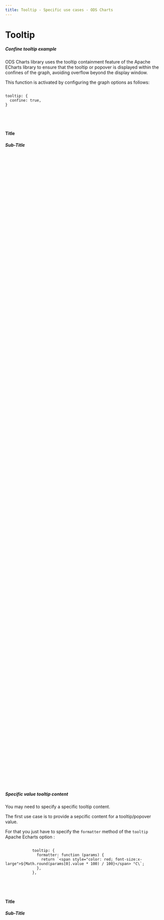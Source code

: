 ```yaml
---
title: Tooltip - Specific use cases - ODS Charts
---
```


<div class="title-bar">
  <div class="container-xxl">
    <h1 class="display-1">Tooltip</h1>
  </div>
</div>
<div class="container pt-3">
  <div class="card w-100">
    <div class="card-body">
      <h5 class="card-title">Confine tooltip example</h5>
      <p class="card-text">ODS Charts library uses the tooltip containment feature of the Apache ECharts library to ensure that the tooltip or popover is displayed within the confines of the graph, avoiding overflow beyond the display window.</p>
      <p class="card-text">
        This function is activated by configuring the graph options as follows:
        <code>
          <pre>
tooltip: {
  confine: true,
}
          </pre>
        </code>
      </p>
      <div id="div1_htmlId">
        <div class="border border-subtle position-relative">
          <div class="chart_title">
            <h4 class="display-4 mx-3 mb-1 mt-3">Title</h4>
            <h5 class="display-5 mx-3 mb-1 mt-0">Sub-Title</h5>
          </div>
          <div id="div1_holder">
            <div id="div1_chart" style="width: 100%; height: 50vh" class="position-relative"></div>
          </div>
          <div id="div1_legend"></div>
        </div>
      </div>
      <script>
        addViewCode('div1_');
      </script>
    </div>
  </div>
  <script id="div1_codeId">
    ///////////////////////////////////////////////////
    // Used data
    ///////////////////////////////////////////////////

    // Data to be displayed
    var div1_dataOptions = {
      grid: {
        left: '0%',
        right: '0%',
      },
      xAxis: {
        type: 'category',
        data: ['Jan', 'Feb', 'Mar', 'Apr', 'May', 'Jun'],
      },
      yAxis: {},
      series: [
        {
          data: [10, 22, 28.8956454657, 23, 19, 15],
          type: 'bar',
        },
        {
          data: [12, 28.8956454657, 23, 15, 15, 18],
          type: 'line',
        },
      ],
      legend: {
        data: ['label 0', 'label 1'],
      },
      tooltip: {
        confine: true,
      },
    };

    ///////////////////////////////////////////////////
    // ODS Charts
    ///////////////////////////////////////////////////
    // Build the theme
    var div1_themeManager = ODSCharts.getThemeManager();
    echarts.registerTheme(div1_themeManager.name, div1_themeManager.theme);

    // Get the chart holder and initiate it with the generated theme
    var div = document.getElementById('div1_chart');
    var myChart = echarts.init(div, div1_themeManager.name, {
      renderer: 'svg',
    });

    // Set the data to be displayed.
    div1_themeManager.setDataOptions(div1_dataOptions);
    // Register the externalization of the legend.
    div1_themeManager.externalizeLegends(myChart, '#div1_legend');
    // Manage window size changed
    div1_themeManager.manageChartResize(myChart, 'div1_chart');
    // Observe dark / light mode changes
    div1_themeManager.manageThemeObserver(myChart);
    // Register the externalization of the tooltip/popup
    div1_themeManager.externalizePopover();
    // Display the chart using the configured theme and data.
    myChart.setOption(div1_themeManager.getChartOptions());

  </script>
</div>

<div class="container pt-3">
  <div class="card w-100">
    <div class="card-body">
      <h5 class="card-title">Specific value tooltip content</h5>
      <p class="card-text">You may need to specify a specific tooltip content.</p>
      <p class="card-text">The first use case is to provide a sepcific content for a tooltip/popover value.</p>
      <p class="card-text">
        For that you just have to specify the <code>formatter</code> method of the <code>tooltip</code> Apache Echarts option :
        <code>
          <pre>
            tooltip: {
              formatter: function (params) {
                return `&lt;span style="color: red; font-size:x-large">${Math.round(params[0].value * 100) / 100}&lt;/span> °C\`;
              },
            },
          </pre>
        </code>
      </p>
      <div id="div6_htmlId">
        <div class="border border-subtle position-relative">
          <div class="chart_title">
            <h4 class="display-4 mx-3 mb-1 mt-3">Title</h4>
            <h5 class="display-5 mx-3 mb-1 mt-0">Sub-Title</h5>
          </div>
          <div id="div6_holder">
            <div id="div6_chart" style="width: 100%; height: 50vh" class="position-relative"></div>
          </div>
          <div id="div6_legend"></div>
        </div>
      </div>
      <script>
        addViewCode('div6_');
      </script>
      <script id="div6_codeId">
        ///////////////////////////////////////////////////
        // Used data
        ///////////////////////////////////////////////////

        var goals = new Array(...new Array(12).keys()).map((i) => {
          return 50 + Math.random() * 50;
        });

        var resultsOK = new Array(...new Array(12).keys()).map((i) => {
          return 50 + Math.random() * 50;
        });

        var resultsNOK = new Array(...new Array(12).keys()).map((i) => {
          return 50 + Math.random() * 50;
        });
        var dates = new Array(...new Array(12).keys()).map((i) => {
          var d = new Date();
          d.setMonth(d.getMonth() - i);
          return d.toLocaleDateString(undefined, {
            month: 'short',
            year: 'numeric',
          });
        });

        // Data to be displayed
        var div6_dataOptions = {
          xAxis: {
            type: 'category',
            data: dates,
          },
          tooltip: {
            formatter: function (params) {
              return `<span style="color: red; font-size:x-large">${Math.round(params[0].value * 100) / 100}</span> °C`;
            },
          },
          series: [
            {
              data: resultsOK,
              type: 'bar',
            },
            {
              data: resultsNOK,
              type: 'bar',
            },
            {
              data: goals,
              type: 'line',
            },
          ],
          legend: {
            data: ['Results OK', 'Results NOK', 'Goal'],
          },
        };

        ///////////////////////////////////////////////////
        // ODS Charts
        ///////////////////////////////////////////////////
        // Build the theme
        var div6_themeManager = ODSCharts.getThemeManager();
        echarts.registerTheme(div6_themeManager.name, div6_themeManager.theme);

        // Get the chart holder and initiate it with the generated theme
        var div = document.getElementById('div6_chart');
        var myChart = echarts.init(div, div6_themeManager.name, {
          renderer: 'svg',
        });

        // Set the data to be displayed.
        div6_themeManager.setDataOptions(div6_dataOptions);
        // Register the externalization of the legend.
        div6_themeManager.manageChartResize(myChart, 'div6_chart');
        // Observe dark / light mode changes
        div6_themeManager.manageThemeObserver(myChart);
        // Register the externalization of the tooltip/popup
        div6_themeManager.externalizePopover();
        // Display the chart using the configured theme and data.
        myChart.setOption(div6_themeManager.getChartOptions());
      </script>

      <h5 class="mt-5">Other specific content</h5>

      <p class="card-text">if you want to specialize more than the value display, you can use the second parameter of the method <code>externalizePopover</code>.</p>
      <p class="card-text">
        This parameter must implement the <a href="../api/classes/ODSChartsPopoverDefinition"><code>ODSChartsPopoverDefinition</code></a> interface. Generally this is initialized with <a href="../api/variables/ODSChartsPopoverManagers">one of the tooltip managers provided</a> <code>ODSChartsPopoverManagers.BOOSTED5</code>, <code>ODSChartsPopoverManagers.BOOSTED4</code> or <code>ODSChartsPopoverManagers.NONE</code>.<br />
        <code>ODSChartsPopoverManagers.NONE</code> is the default one.
      </p>
      <p>You can extend the tooltip manager to implement <a href="../api/classes/ODSChartsPopoverDefinition">one of the ODSChartsPopoverDefinition method.</a></p>
      <p>
        For example, in the example below, we extend the tooltip manager to implement <code>getPopupContentLine</code> method and return the html code to be displayed for one line:
        <code>
          <pre>
            themeManager.externalizePopover(undefined, {
              ...ODSCharts.ODSChartsPopoverManagers.NONE,
              getPopupContentLine: ({ seriesName, itemValue }) => {
                return `&lt;p>This is my HTML code of one line for ${itemValue} of ${seriesName}&lt;/p>`;
              },
            });
          </pre>
        </code>
      </p>
      <div id="div2_htmlId">
        <div class="border border-subtle position-relative">
          <div class="chart_title">
            <h4 class="display-4 mx-3 mb-1 mt-3">Title</h4>
            <h5 class="display-5 mx-3 mb-1 mt-0">Sub-Title</h5>
          </div>
          <div id="div2_holder">
            <div id="div2_chart" style="width: 100%; height: 50vh" class="position-relative"></div>
          </div>
          <div id="div2_legend"></div>
        </div>
      </div>
      <script>
        addViewCode('div2_');
      </script>
      <script id="div2_codeId">
        ///////////////////////////////////////////////////
        // Used data
        ///////////////////////////////////////////////////

        // Data to be displayed
        var div2_dataOptions = {
          xAxis: { type: 'category', data: ['24 May', '25 May', '26 May', '27 May', '28 May', '29 May', '30 May'] },
          yAxis: {},
          series: [
            { data: [10, 22, 28.8956454657, 23, 19, 15], type: 'bar', barWidth: 30 },
            { data: [12, 28.8956454657, 23, 15, 15, 18], type: 'bar', barWidth: 30 },
          ],
          legend: { show: false },
          tooltip: {
            confine: true,
          },
          grid: {
            left: 0,
            right: 0,
            top: 10,
            bottom: 0,
            containLabel: true,
          },
        };

        ///////////////////////////////////////////////////
        // ODS Charts
        ///////////////////////////////////////////////////
        // Build the theme
        var div2_themeManager = ODSCharts.getThemeManager({});
        echarts.registerTheme(div2_themeManager.name, div2_themeManager.theme);

        // Get the chart holder and initiate it with the generated theme
        var div = document.getElementById('div2_chart');
        var myChart = echarts.init(div, div2_themeManager.name, {
          renderer: 'svg',
        });

        // Set the data to be displayed.
        div2_themeManager.setDataOptions(div2_dataOptions);
        // Register the externalization of the legend.
        div2_themeManager.manageChartResize(myChart, 'div2_chart');
        // Observe dark / light mode changes
        div2_themeManager.manageThemeObserver(myChart);
        // Register the externalization of the tooltip/popup
        div2_themeManager.externalizePopover(undefined, {
          ...ODSCharts.ODSChartsPopoverManagers.NONE,
          getPopupContentLine: ({ seriesName, itemValue }) => {
            return `<p>This is my HTML code of one line for ${itemValue} of ${seriesName}</p>`;
          },
        });
        // Display the chart using the configured theme and data.
        myChart.setOption(div2_themeManager.getChartOptions());
      </script>

      <h5 class="mt-5">Using Boosted 5 tooltip</h5>
      <p class="card-text">
        The same code using the Boosted 5 tooltips:
        <code>
          <pre>
            themeManager.externalizePopover(undefined, {
              ...ODSCharts.ODSChartsPopoverManagers.BOOSTED5,
              getPopupContentLine: ({ seriesName, itemValue }) => {
                return `&lt;p>This is my HTML code of one line for ${itemValue} of ${seriesName}&lt;/p>`;
              },
            });
          </pre>
        </code>
      </p>
      <div id="div3_htmlId">
        <div class="border border-subtle position-relative">
          <div class="chart_title">
            <h4 class="display-4 mx-3 mb-1 mt-3">Title</h4>
            <h5 class="display-5 mx-3 mb-1 mt-0">Sub-Title</h5>
          </div>
          <div id="div3_holder">
            <div id="div3_chart" style="width: 100%; height: 50vh" class="position-relative"></div>
          </div>
          <div id="div3_legend"></div>
        </div>
      </div>
      <script>
        addViewCode('div3_');
      </script>
      <script id="div3_codeId">
        ///////////////////////////////////////////////////
        // Used data
        ///////////////////////////////////////////////////

        // Data to be displayed
        var div3_dataOptions = {
          xAxis: { type: 'category', data: ['24 May', '25 May', '26 May', '27 May', '28 May', '29 May', '30 May'] },
          yAxis: {},
          series: [
            { data: [10, 22, 28.8956454657, 23, 19, 15], type: 'bar', barWidth: 30 },
            { data: [12, 28.8956454657, 23, 15, 15, 18], type: 'bar', barWidth: 30 },
          ],
          legend: { show: false },
          tooltip: {
            confine: true,
          },
          grid: {
            left: 0,
            right: 0,
            top: 10,
            bottom: 0,
            containLabel: true,
          },
        };

        ///////////////////////////////////////////////////
        // ODS Charts
        ///////////////////////////////////////////////////
        // Build the theme
        var div3_themeManager = ODSCharts.getThemeManager({
          cssTheme: ODSCharts.ODSChartsCSSThemes.BOOSTED5,
        });
        echarts.registerTheme(div3_themeManager.name, div3_themeManager.theme);

        // Get the chart holder and initiate it with the generated theme
        var div = document.getElementById('div3_chart');
        var myChart = echarts.init(div, div3_themeManager.name, {
          renderer: 'svg',
        });

        // Set the data to be displayed.
        div3_themeManager.setDataOptions(div3_dataOptions);
        // Register the externalization of the legend.
        div3_themeManager.manageChartResize(myChart, 'div3_chart');
        // Observe dark / light mode changes
        div3_themeManager.manageThemeObserver(myChart);
        // Register the externalization of the tooltip/popup
        div3_themeManager.externalizePopover(undefined, {
          ...ODSCharts.ODSChartsPopoverManagers.BOOSTED5,
          getPopupContentLine: ({ seriesName, itemValue }) => {
            return `<p>This is my HTML code of one line for ${itemValue} of ${seriesName}</p>`;
          },
        });
        // Display the chart using the configured theme and data.
        myChart.setOption(div3_themeManager.getChartOptions());
      </script>
    </div>

  </div>
</div>

<div class="container pt-3">
  <div class="card w-100">
    <div class="card-body">
      <h5 class="card-title">Tooltip with HTML link(s)</h5>
      <p class="card-text">You may need to specify a specific tooltip which include a link.</p>
      <p class="card-text">
        In this case, you must set to <code>true</code> the parameter <code>enterable</code> of the <code>tooltip</code> Apache Echarts option:
        <code>
          <pre>
            tooltip: {
              enterable: true,
            },
          </pre>
        </code>
      </p>
      <div id="div4_htmlId">
        <div class="border border-subtle position-relative">
          <div class="chart_title">
            <h4 class="display-4 mx-3 mb-1 mt-3">Title</h4>
            <h5 class="display-5 mx-3 mb-1 mt-0">Sub-Title</h5>
          </div>
          <div id="div4_holder">
            <div id="div4_chart" style="width: 100%; height: 50vh" class="position-relative"></div>
          </div>
          <div id="div4_legend"></div>
        </div>
      </div>
      <script>
        addViewCode('div4_');
      </script>
      <script id="div4_codeId">
        ///////////////////////////////////////////////////
        // Used data
        ///////////////////////////////////////////////////

        // Data to be displayed
        var div4_dataOptions = {
          xAxis: { type: 'category', data: ['24 May', '25 May', '26 May', '27 May', '28 May', '29 May', '30 May'] },
          yAxis: {},
          series: [
            { data: [510, 1414, 1412, 1406, 1400, 1430, 784], type: 'bar', stack: 'true', barWidth: 30 },
            { data: [5, 0, 10, 20, 0, 0, 0], type: 'bar', stack: 'true', barWidth: 30 },
          ],
          legend: { show: false },
          tooltip: {
            confine: true,
            enterable: true,
          },
          grid: {
            left: 0,
            right: 0,
            top: 10,
            bottom: 0,
            containLabel: true,
          },
        };

        var popupContents = [
          '<span class="font-weight-bold">Notification - Http push: <a href="../"\n                target="_self"\n                class=""\n            >510 errors</a>\n</span><br><span class="font-weight-bold">Notification - FIFO: <a href="../"\n                target="_self"\n                class=""\n            >5 errors</a>\n</span><br><span class="font-weight-bold"><a data-analytics="show_audit_logs_from_dashboard"\n                href="../"\n                target="_self"\n                class=""\n            >See all errors</a>\n</span>',
          '<span class="font-weight-bold">Notification - Http push: <a href="../"\n                target="_self"\n                class=""\n            >1414 errors</a>\n</span><br><span class="font-weight-bold"><a data-analytics="show_audit_logs_from_dashboard"\n                href="../"\n                target="_self"\n                class=""\n            >See all errors</a>\n</span>',
          '<span class="font-weight-bold">Notification - Http push: <a href="../"\n                target="_self"\n                class=""\n            >1412 errors</a>\n</span><br><span class="font-weight-bold">Notification - FIFO: <a href="../"\n                target="_self"\n                class=""\n            >10 errors</a>\n</span><br><span class="font-weight-bold"><a data-analytics="show_audit_logs_from_dashboard"\n                href="../"\n                target="_self"\n                class=""\n            >See all errors</a>\n</span>',
          '<span class="font-weight-bold">Notification - Http push: <a href="../"\n                target="_self"\n                class=""\n            >1406 errors</a>\n</span><br><span class="font-weight-bold">Notification - FIFO: <a href="../"\n                target="_self"\n                class=""\n            >20 errors</a>\n</span><br><span class="font-weight-bold"><a data-analytics="show_audit_logs_from_dashboard"\n                href="../"\n                target="_self"\n                class=""\n            >See all errors</a>\n</span>',
          '<span class="font-weight-bold">Notification - Http push: <a href="../"\n                target="_self"\n                class=""\n            >1400 errors</a>\n</span><br><span class="font-weight-bold"><a data-analytics="show_audit_logs_from_dashboard"\n                href="../"\n                target="_self"\n                class=""\n            >See all errors</a>\n</span>',
          '<span class="font-weight-bold">Notification - Http push: <a href="../"\n                target="_self"\n                class=""\n            >1430 errors</a>\n</span><br><span class="font-weight-bold"><a data-analytics="show_audit_logs_from_dashboard"\n                href="../"\n                target="_self"\n                class=""\n            >See all errors</a>\n</span>',
          '<span class="font-weight-bold">Notification - Http push: <a href="../"\n                target="_self"\n                class=""\n            >784 errors</a>\n</span><br><span class="font-weight-bold"><a data-analytics="show_audit_logs_from_dashboard"\n                href="../"\n                target="_self"\n                class=""\n            >See all errors</a>\n</span>',
        ];

        ///////////////////////////////////////////////////
        // ODS Charts
        ///////////////////////////////////////////////////
        // Build the theme
        var div4_themeManager = ODSCharts.getThemeManager({ colors: [{ colorIndex: 4, colorPalette: ODSCharts.ODSChartsColorsSet.DARKER_TINTS }] });
        echarts.registerTheme(div4_themeManager.name, div4_themeManager.theme);

        // Get the chart holder and initiate it with the generated theme
        var div = document.getElementById('div4_chart');
        var myChart = echarts.init(div, div4_themeManager.name, {
          renderer: 'svg',
        });

        // Set the data to be displayed.
        div4_themeManager.setDataOptions(div4_dataOptions);
        // Register the externalization of the legend.
        div4_themeManager.manageChartResize(myChart, 'div4_chart');
        // Observe dark / light mode changes
        div4_themeManager.manageThemeObserver(myChart);
        // Register the externalization of the tooltip/popup
        div4_themeManager.externalizePopover(undefined, {
          ...ODSCharts.ODSChartsPopoverManagers.NONE,
          getPopupContent: (tooltipElements) => {
            return tooltipElements.length > 0 && popupContents.length > tooltipElements[0].dataIndex ? popupContents[tooltipElements[0].dataIndex] : '';
          },
        });
        // Display the chart using the configured theme and data.
        myChart.setOption(div4_themeManager.getChartOptions());
      </script>

      <h5 class="mt-5">Using links in a Boosted 5 tooltip</h5>
      <p class="card-text">The same code using the Boosted 5 tooltips:</p>
      <div id="div5_htmlId">
        <div class="border border-subtle position-relative">
          <div class="chart_title">
            <h4 class="display-4 mx-3 mb-1 mt-3">Title</h4>
            <h5 class="display-5 mx-3 mb-1 mt-0">Sub-Title</h5>
          </div>
          <div id="div5_holder">
            <div id="div5_chart" style="width: 100%; height: 50vh" class="position-relative"></div>
          </div>
          <div id="div5_legend"></div>
        </div>
      </div>
      <script>
        addViewCode('div5_');
      </script>
      <script id="div5_codeId">
        ///////////////////////////////////////////////////
        // Used data
        ///////////////////////////////////////////////////

        // Data to be displayed
        var div5_dataOptions = {
          xAxis: { type: 'category', data: ['24 May', '25 May', '26 May', '27 May', '28 May', '29 May', '30 May'] },
          yAxis: {},
          series: [
            { data: [510, 1414, 1412, 1406, 1400, 1430, 784], type: 'bar', stack: 'true', barWidth: 30 },
            { data: [5, 0, 10, 20, 0, 0, 0], type: 'bar', stack: 'true', barWidth: 30 },
          ],
          legend: { show: false },
          tooltip: {
            confine: true,
            enterable: true,
          },
          grid: {
            left: 0,
            right: 0,
            top: 10,
            bottom: 0,
            containLabel: true,
          },
        };

        var popupContents = [
          '<span class="font-weight-bold">Notification - Http push: <a href="../"\n                target="_self"\n                class=""\n            >510 errors</a>\n</span><br><span class="font-weight-bold">Notification - FIFO: <a href="../"\n                target="_self"\n                class=""\n            >5 errors</a>\n</span><br><span class="font-weight-bold"><a data-analytics="show_audit_logs_from_dashboard"\n                href="../"\n                target="_self"\n                class=""\n            >See all errors</a>\n</span>',
          '<span class="font-weight-bold">Notification - Http push: <a href="../"\n                target="_self"\n                class=""\n            >1414 errors</a>\n</span><br><span class="font-weight-bold"><a data-analytics="show_audit_logs_from_dashboard"\n                href="../"\n                target="_self"\n                class=""\n            >See all errors</a>\n</span>',
          '<span class="font-weight-bold">Notification - Http push: <a href="../"\n                target="_self"\n                class=""\n            >1412 errors</a>\n</span><br><span class="font-weight-bold">Notification - FIFO: <a href="../"\n                target="_self"\n                class=""\n            >10 errors</a>\n</span><br><span class="font-weight-bold"><a data-analytics="show_audit_logs_from_dashboard"\n                href="../"\n                target="_self"\n                class=""\n            >See all errors</a>\n</span>',
          '<span class="font-weight-bold">Notification - Http push: <a href="../"\n                target="_self"\n                class=""\n            >1406 errors</a>\n</span><br><span class="font-weight-bold">Notification - FIFO: <a href="../"\n                target="_self"\n                class=""\n            >20 errors</a>\n</span><br><span class="font-weight-bold"><a data-analytics="show_audit_logs_from_dashboard"\n                href="../"\n                target="_self"\n                class=""\n            >See all errors</a>\n</span>',
          '<span class="font-weight-bold">Notification - Http push: <a href="../"\n                target="_self"\n                class=""\n            >1400 errors</a>\n</span><br><span class="font-weight-bold"><a data-analytics="show_audit_logs_from_dashboard"\n                href="../"\n                target="_self"\n                class=""\n            >See all errors</a>\n</span>',
          '<span class="font-weight-bold">Notification - Http push: <a href="../"\n                target="_self"\n                class=""\n            >1430 errors</a>\n</span><br><span class="font-weight-bold"><a data-analytics="show_audit_logs_from_dashboard"\n                href="../"\n                target="_self"\n                class=""\n            >See all errors</a>\n</span>',
          '<span class="font-weight-bold">Notification - Http push: <a href="../"\n                target="_self"\n                class=""\n            >784 errors</a>\n</span><br><span class="font-weight-bold"><a data-analytics="show_audit_logs_from_dashboard"\n                href="../"\n                target="_self"\n                class=""\n            >See all errors</a>\n</span>',
        ];

        ///////////////////////////////////////////////////
        // ODS Charts
        ///////////////////////////////////////////////////
        // Build the theme
        var div5_themeManager = ODSCharts.getThemeManager({
          colors: [
            {
              colorIndex: 4,
              colorPalette: ODSCharts.ODSChartsColorsSet.DARKER_TINTS,
              cssTheme: ODSCharts.ODSChartsCSSThemes.BOOSTED5,
            },
          ],
        });
        echarts.registerTheme(div5_themeManager.name, div5_themeManager.theme);

        // Get the chart holder and initiate it with the generated theme
        var div = document.getElementById('div5_chart');
        var myChart = echarts.init(div, div5_themeManager.name, {
          renderer: 'svg',
        });

        // Set the data to be displayed.
        div5_themeManager.setDataOptions(div5_dataOptions);
        // Register the externalization of the legend.
        div5_themeManager.manageChartResize(myChart, 'div5_chart');
        // Observe dark / light mode changes
        div5_themeManager.manageThemeObserver(myChart);
        // Register the externalization of the tooltip/popup
        div5_themeManager.externalizePopover(undefined, {
          ...ODSCharts.ODSChartsPopoverManagers.BOOSTED5,
          getPopupContent: (tooltipElements) => {
            return tooltipElements.length > 0 && popupContents.length > tooltipElements[0].dataIndex ? popupContents[tooltipElements[0].dataIndex] : '';
          },
        });
        // Display the chart using the configured theme and data.
        myChart.setOption(div5_themeManager.getChartOptions());
      </script>
    </div>

  </div>
</div>
